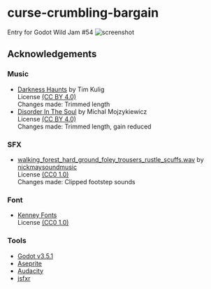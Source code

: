 # curse-crumbling-bargain
Entry for Godot Wild Jam #54
![screenshot](https://user-images.githubusercontent.com/95886475/219910276-6f80689b-5a34-4418-9fe5-4ec41f447631.png)
## Acknowledgements

### Music
 - [Darkness Haunts](https://filmmusic.io/song/8696-darkness-haunts) by Tim Kulig<br>
License [(CC BY 4.0)](https://filmmusic.io/standard-license)<br>
Changes made: Trimmed length<br>
 - [Disorder In The Soul](https://filmmusic.io/song/10062-disorder-in-the-soul) by Michal Mojzykiewicz<br>
License [(CC BY 4.0)](https://filmmusic.io/standard-license)<br>
Changes made: Trimmed length, gain reduced

### SFX
 - [walking_forest_hard_ground_foley_trousers_rustle_scuffs.wav](https://freesound.org/people/nickmaysoundmusic/sounds/503264/) by [nickmaysoundmusic](https://freesound.org/people/nickmaysoundmusic/)<br>
 License [(CC0 1.0)](https://creativecommons.org/publicdomain/zero/1.0/)<br>
Changes made: Clipped footstep sounds

### Font
 - [Kenney Fonts](https://kenney.nl/assets/kenney-fonts)<br>
 License [(CC0 1.0)](https://creativecommons.org/publicdomain/zero/1.0/)

### Tools
 - [Godot v3.5.1](https://godotengine.org/)
 - [Aseprite](https://www.aseprite.org/)
 - [Audacity](https://www.audacityteam.org/)
 - [jsfxr](https://sfxr.me/)
